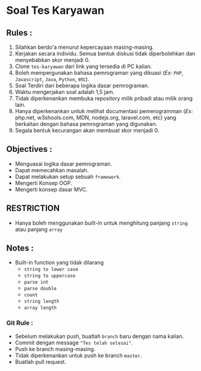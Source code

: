 # **Soal Tes Karyawan**


## **Rules :**

1. Silahkan berdo'a menurut kepercayaan masing-masing.
2. Kerjakan secara individu. Semua bentuk diskusi tidak diperbolehkan dan menyebabkan skor menjadi 0.
3. Clone `tes-karyawan` dari link yang tersedia di PC kalian.
4. Boleh mempergunakan bahasa pemrograman yang dikuasi (*Ex:* `PHP`, `Javascript`, `Java`, `Python`, etc).
5. Soal Terdiri dari beberapa logika dasar pemrograman.
6. Waktu mengerjakan soal adalah 1,5 jam.
7. Tidak diperkenankan membuka repository milik pribadi atau milik orang lain.
8. Hanya diperkenankan untuk melihat documentasi pemerogramman (*Ex:* php.net, w3shools.com, MDN, nodejs.org, laravel.com, etc) yang berkaitan dengan bahasa pemrograman yang digunakan.
9. Segala bentuk kecurangan akan membuat skor menjadi 0.

## **Objectives :** 
* Menguasai logika dasar pemrograman.
* Dapat memecahkan masalah.
* Dapat melakukan setup sebuah `framework`.
* Mengerti Konsep OOP.
* Mengerti konsep dasar MVC.

## RESTRICTION
* Hanya boleh menggunakan built-in untuk menghitung panjang `string` atau panjang `array`

## **Notes :**
* Built-in function yang tidak dilarang
    * `string to lower case`
    * `string to uppercase`
    * `parse int`
    * `parse double`
    * `count`
    * `string length`
    * `array length`

### **Git Rule :**
* Sebelum melakukan push, buatlah `branch` baru dengan nama kalian.
* Commit dengan message `"Tes telah selesai"`.
* Push ke branch masing-masing.
* Tidak diperkenankan untuk push ke branch `master`.
* Buatlah pull request.